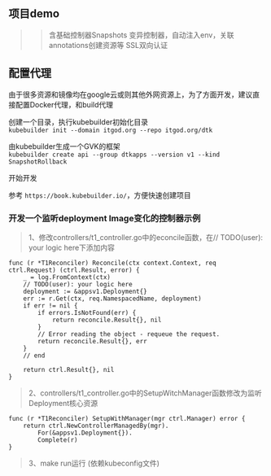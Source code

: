 
## 项目demo
>> 含基础控制器Snapshots
>> 变异控制器，自动注入env，关联annotations创建资源等
>> SSL双向认证


## 配置代理

由于很多资源和镜像均在google云或则其他外网资源上，为了方面开发，建议直接配置Docker代理，和build代理  

创建一个目录，执行kubebuilder初始化目录  
`kubebuilder init --domain itgod.org --repo itgod.org/dtk `  

由kubebuilder生成一个GVK的框架  
`kubebuilder create api --group dtkapps --version v1 --kind SnapshotRollback`

开始开发

参考 `https://book.kubebuilder.io/`，方便快速创建项目



### 开发一个监听deployment Image变化的控制器示例


> 1、修改controllers/t1_controller.go中的econcile函数，在// TODO(user): your logic here下添加内容

```
func (r *T1Reconciler) Reconcile(ctx context.Context, req ctrl.Request) (ctrl.Result, error) {
	_ = log.FromContext(ctx)
	// TODO(user): your logic here
	deployment := &appsv1.Deployment{}
	err := r.Get(ctx, req.NamespacedName, deployment)
	if err != nil {
		if errors.IsNotFound(err) {
			return reconcile.Result{}, nil
		}
		// Error reading the object - requeue the request.
		return reconcile.Result{}, err
	}
	// end 

	return ctrl.Result{}, nil
}

```

> 2、controllers/t1_controller.go中的SetupWitchManager函数修改为监听Deployment核心资源

```
func (r *T1Reconciler) SetupWithManager(mgr ctrl.Manager) error {
	return ctrl.NewControllerManagedBy(mgr).
		For(&appsv1.Deployment{}).
		Complete(r)
}
```

> 3、make run运行 (依赖kubeconfig文件)
